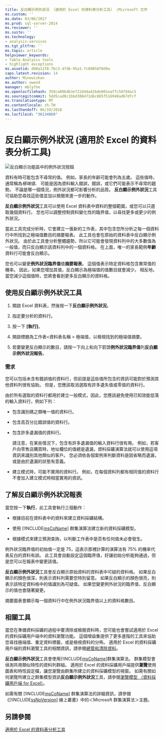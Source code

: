 ```yaml
---
title: 反白顯示例外狀況 （適用於 Excel 的資料表分析工具） |Microsoft 文件
ms.custom: ''
ms.date: 03/06/2017
ms.prod: sql-server-2014
ms.reviewer: ''
ms.suite: ''
ms.technology:
- analysis-services
ms.tgt_pltfrm: ''
ms.topic: article
helpviewer_keywords:
- Table Analysis tools
- highlight exceptions
ms.assetid: d90a12f8-7bc3-4fdb-95a1-7c89058f0d9a
caps.latest.revision: 14
author: Minewiskan
ms.author: owend
manager: mblythe
ms.openlocfilehash: 359ca09bdb3e722d44a42bde001eaffc58794ac5
ms.sourcegitcommit: 5dd5cad0c1bbd308471d6c885f516948ad67dfcf
ms.translationtype: MT
ms.contentlocale: zh-TW
ms.lasthandoff: 06/19/2018
ms.locfileid: "36134860"
---
```

# <a name="highlight-exceptions-table-analysis-tools-for-excel"></a>反白顯示例外狀況 (適用於 Excel 的資料表分析工具)
  ![反白顯示功能區中的例外狀況按鈕](media/tat-highlightex.gif "功能區中的反白顯示例外狀況按鈕")  
  
 資料有時可能包含不尋常的值。 例如，家長的年齡可能會列為五歲。 這些值時，通常稱為*極端值*、 可能是因為資料輸入錯誤，錯誤，或它們可能表示不尋常的趨勢。 不論是哪一個情況，例外狀況都可影響分析的品質。 **反白顯示例外狀況**工具可協助您尋找這些值並加以檢閱來進一步的動作。  
  
 **反白顯示例外狀況**工具可以使用 Excel 資料表中資料的整個範圍，或您可以只選取幾個資料行。 您也可以調整控制資料變化性的臨界值，以尋找更多或更少的例外狀況。  
  
 當此工具完成分析時，它會建立一張新的工作表，其中包含您所分析之每一個資料行中所找到之極端值數目的摘要報表。 此工具也會在原始的資料表中反白顯示例外狀況。 由於此工具會分析整體趨勢，所以它可能會發現資料列中的大多數值為一般值，而只反白顯示該資料列中的一個資料格。 在上面，唯一的家長範例**年齡**資料行可能會反白顯示。  
  
 您也可以變更**例外狀況臨界值**值**摘要報表**。 這個值表示特定資料格包含異常值的機率。 因此，如果您增加其值，反白顯示為極端值的值數目就會減少。 相反地，當您減少這個值時，您將會看到更多反白顯示的資料格。  
  
## <a name="using-the-highlight-exceptions-tool"></a>使用反白顯示例外狀況工具  
  
1.  開啟 Excel 資料表，然後按一下**反白顯示例外狀況**。  
  
2.  指定要分析的資料行。  
  
3.  按一下 **[執行]**。  
  
4.  開啟標題為工作表\<資料表名稱 > 極端值，以檢視找到的極端值摘要。  
  
5.  若要變更反白顯示的數目，請按一下向上和向下箭頭**例外狀況臨界值**列**反白顯示例外狀況報告**。  
  
### <a name="requirements"></a>需求  
 您可以包括未含有錯誤值的資料行，但前提是這些值所包含的資訊可能對於預測其他資料列很有協助。 但是，您應該取消選取有許多遺失值或零值的資料行。  
  
 由於所有選取的資料行都用於建立一般模式，因此，您應該避免使用已知效能低落的輸入資料行，例如下列：  
  
-   包含識別碼之類唯一值的資料行。  
  
-   包含高百分比錯誤值的資料行。  
  
-   包含許多遺漏值的資料行。  
  
     請注意，在某些情況下，包含有許多遺漏值的輸入資料行很有用。 例如，若客戶向零售店購買時，地址欄位的值總是遺漏，資料採礦演算法就可以使用這項資訊來識別其他類似的客戶。 您必須依各個案例來判斷資料是因省略而遺漏，或是由於遺漏的狀態有意義。  
  
-   建立模式時，可能不實用的資料行。 例如，在每個資料列都有相同值的資料行不會加入建立模式時相當實用的資訊。  
  
## <a name="understanding-the-highlight-exceptions-report"></a>了解反白顯示例外狀況報表  
 當您按一下**執行**，此工具會執行三個動作：  
  
-   根據目前在資料表中的資料來建立資料採礦結構。  
  
-   使用 [!INCLUDE[msCoName](../includes/msconame-md.md)] 群集演算法建立新的資料採礦模型。  
  
-   根據模式來建立預測查詢，以判斷工作表中是否有任何值未必會發生。  
  
 例外狀況臨界值的初始值一定是 75，這表示那裡計算的演算法有 75% 的機率代表反白的資料有誤。 此工具會自動設定這個臨界值，好讓初始分析能夠通過，但是您可以在報表中變更該值。  
  
 **反白顯示例外狀況**工具會反白顯示原始資料的資料表中可疑的資料格。 如果反白顯示的顏色很深，則表示資料列需要您特別留意。 如果反白顯示的顏色很亮，則表示該特定資料格中的值識別為可疑值。 如果您變更例外狀況的臨界值，反白顯示的值也會隨著變更。  
  
 摘要圖表會顯示每一個資料行中在例外狀況臨界值以上的資料格數目。  
  
## <a name="related-tools"></a>相關工具  
 當您在準備資料採礦的過程中要清除或檢閱資料時，您可能也會嘗試適用於 Excel 的資料採礦用戶端中的資料瀏覽功能。 這個增益集提供了更多進階的工具來協助您尋找極端值、重定資料標籤，或是檢視資料的分佈。 適用於 Excel 的資料採礦用戶端的資料瀏覽工具的相關資訊，請參閱[總管和清除資料](exploring-and-cleaning-data.md)。  
  
 **反白顯示例外狀況**工具會使用[!INCLUDE[msCoName](../includes/msconame-md.md)]群集演算法。 群集模型會偵測共用類似特性的資料列群組。 適用於 Excel 的資料採礦用戶端提供**瀏覽**使用圖表和特性設定檔，讓您瀏覽由群集所建立的資料採礦模型的視窗。 如需有關如何瀏覽所建立之群集模型資訊**反白顯示例外狀況**工具，請參閱[瀏覽模型 （資料採礦用戶端 for Excel）](highlight-exceptions-table-analysis-tools-for-excel.md)。  
  
 如需有關 [!INCLUDE[msCoName](../includes/msconame-md.md)] 群集演算法的詳細資訊，請參閱《[!INCLUDE[ssNoVersion](../includes/ssnoversion-md.md)] 線上叢書》中的＜Microsoft 群集演算法＞主題。  
  
## <a name="see-also"></a>另請參閱  
 [適用於 Excel 的資料表分析工具](table-analysis-tools-for-excel.md)  
  
  